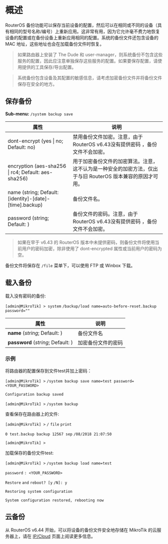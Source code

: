 # 概述

RouterOS 备份功能可以保存当前设备的配置，然后可以在相同或不同的设备（具有相同的型号名称/编号）上重新应用。这非常有用，因为它允许毫不费力地恢复设备的配置或在备份设备上重新应用相同的配置。系统的备份文件还包含设备的 MAC 地址，这些地址也会在加载备份文件时恢复。

> 如果路由器上安装了 The Dude 和 user-manager，则系统备份不包含这些服务的配置，因此应注意单独保存这些服务的配置。如果要保存配置，请使用提供的工具保存/导出配置。

> 系统备份包含设备及其配置的敏感信息，请考虑加密备份文件并将备份文件保存在安全的地方。

## 保存备份

**Sub-menu:** `/system backup save`

| 属性                                                                                 | 说明                                                                                                       |
| ------------------------------------------------------------------------------------ | ---------------------------------------------------------------------------------------------------------- |
| dont-encrypt (yes                                       \| no; Default: no)          | 禁用备份文件加密。注意，由于RouterOS v6.43没有提供密码 ，备份文件不会加密。                                |
| encryption (aes-sha256                                  \| rc4; Default: aes-sha256) | 用于加密备份文件的加密算法。注意，这不认为是一种安全的加密方法，仅出于与旧 RouterOS 版本兼容的原因才可用。 |
| name (string; Default: [identity]-[date]-[time].backup)                              | 备份文件名。                                                                                               |
| password (string; Default: )                                                         | 备份文件的密码。注意，由于RouterOS v6.43没有提供密码 ，备份文件不会加密。                                  |

> 如果在早于 v6.43 的 RouterOS 版本中未提供密码，则备份文件将使用当前用户的密码加密，除非使用了 dont-encrypted 属性或当前用户的密码为空。

备份文件将保存在 `/file` 菜单下，可以使用 FTP 或 Winbox 下载。

## 载入备份

载入没有密码的备份:

`[admin@MikroTik] > system` `/backup/load name=auto-before-reset.backup password=""`

| 属性                               | 说明               |
| ---------------------------------- | ------------------ |
| **name** (_string_; Default: )     | 备份文件名         |
| **password** (_string_; Default: ) | 加密备份文件的密码 |

### 示例

将路由器的配置保存到文件test并加上密码：

`[admin@MikroTik] >` `/system backup save name=test password=<YOUR_PASSWORD>`

`Configuration backup saved`

`[admin@MikroTik] >` `/system backup`

查看保存在路由器上的文件:

`[admin@MikroTik] >` `/` `file` `print`

`0 test.backup backup 12567 sep` `/08/2018 21:07:50`

`[admin@MikroTik] >`

加载保存的备份文件test:

`[admin@MikroTik] >` `/system backup load name=test`

`password` `: <YOUR_PASSWORD>`

`Restore` `and` `reboot? [y` `/N]: y`

`Restoring system configuration`

`System configuration restored, rebooting now`

## 云备份

从 RouterOS v6.44 开始，可以将设备的备份文件安全地存储在 MikroTik 的云服务器上，请在 [IP/Cloud](https://help.mikrotik.com/docs/display/ROS/Cloud) 页面上阅读更多信息。
